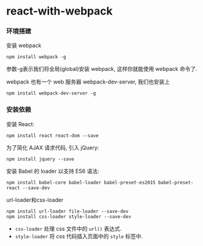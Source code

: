 # react-with-webpack
### 环境搭建
安装 webpack
```
npm install webpack -g
```
参数-g表示我们将全局(global)安装 webpack, 这样你就能使用 webpack 命令了.

webpack 也有一个 web 服务器 webpack-dev-server, 我们也安装上
```
npm install webpack-dev-server -g
```
### 安装依赖
安装 React:
```
npm install react react-dom --save
```
为了简化 AJAX 请求代码, 引入 jQuery:
```
npm install jquery --save
```
安装 Babel 的 loader 以支持 ES6 语法:
```
npm install babel-core babel-loader babel-preset-es2015 babel-preset-react --save-dev
```
url-loader和css-loader
```
npm install url-loader file-loader --save-dev
npm install css-loader style-loader --save-dev
```
* `css-loader` 处理 css 文件中的 `url()` 表达式.
* `style-loader` 将 css 代码插入页面中的 `style` 标签中.
